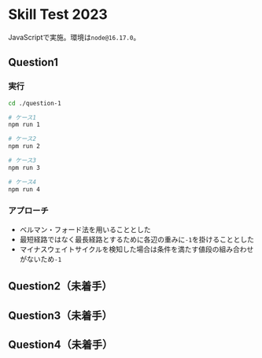 # Skill Test 2023

JavaScriptで実施。環境は`node@16.17.0`。

## Question1

### 実行

```bash
cd ./question-1

# ケース1
npm run 1

# ケース2
npm run 2

# ケース3
npm run 3

# ケース4
npm run 4
```

### アプローチ

- ベルマン・フォード法を用いることとした
- 最短経路ではなく最長経路とするために各辺の重みに`-1`を掛けることとした
- マイナスウェイトサイクルを検知した場合は条件を満たす値段の組み合わせがないため`-1`

## Question2（未着手）

## Question3（未着手）

## Question4（未着手）
